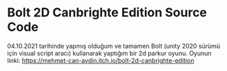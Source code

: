 # Bolt 2D Canbrighte Edition Source Code
 04.10.2021 tarihinde yapmış olduğum ve tamamen Bolt (unity 2020 sürümü için visual script aracı) kullanarak yaptığım bir 2d parkur oyunu. Oyunun linki: https://mehmet-can-aydin.itch.io/bolt-2d-canbrighte-edition
